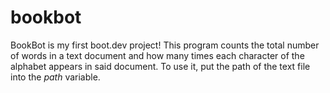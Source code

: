 # bookbot

BookBot is my first boot.dev project!
This program counts the total number of words in a text document and how many times each character of the alphabet appears in said document.
To use it, put the path of the text file into the *path* variable.
